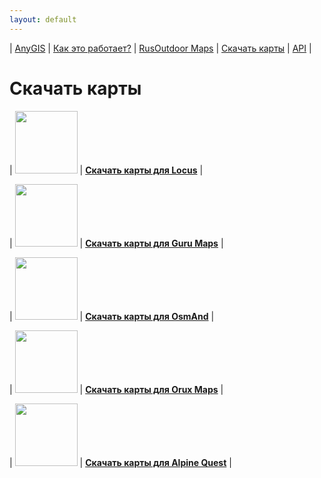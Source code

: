 ```yaml
---
layout: default
---
```


| [AnyGIS][01] | [Как это работает?][02] | [RusOutdoor Maps][03] | [Скачать карты][04] | [API][05] |


[01]: http://anygis.ru/index
[02]: http://anygis.ru/Web/Html/Description_ru
[03]: http://anygis.ru/Web/Html/RusOutdoor_ru
[04]: http://anygis.ru/Web/Html/DownloadPage_ru
[05]: http://anygis.ru/Web/Html/Api_ru



# Скачать карты


| <img src="http://anygis.ru/Web/Img/icon_locus.png" width="100"/> | **[Скачать карты для Locus][11]** |

| <img src="http://anygis.ru/Web/Img/icon_guru.png" width="100"/> | **[Скачать карты для Guru Maps][12]** |

| <img src="http://anygis.ru/Web/Img/icon_osmand.png" width="100"/> | **[Скачать карты для OsmAnd][14]** |

| <img src="http://anygis.ru/Web/Img/icon_orux.png" width="100"/> | **[Скачать карты для Orux Maps][13]** |

| <img src="http://anygis.ru/Web/Img/icon_alpine.png" width="100"/> | **[Скачать карты для Alpine Quest][15]** |





[11]: http://anygis.ru/Web/Html/Locus_ru
[12]: http://anygis.ru/Web/Html/Galileo_ru
[13]: http://anygis.ru/Web/Html/Orux_ru
[14]: http://anygis.ru/Web/Html/Osmand_ru
[15]: http://anygis.ru/Web/Html/Alpine_ru



